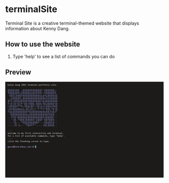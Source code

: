 # terminalSite
Terminal Site is a creative terminal-themed website that displays information about Kenny Dang.

## How to use the website
1. Type 'help' to see a list of commands you can do

## Preview
![alt text](./images/preview.png)